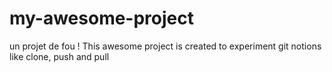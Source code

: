 # my-awesome-project
un projet de fou !
This awesome project is created to experiment git notions like clone, push and pull
